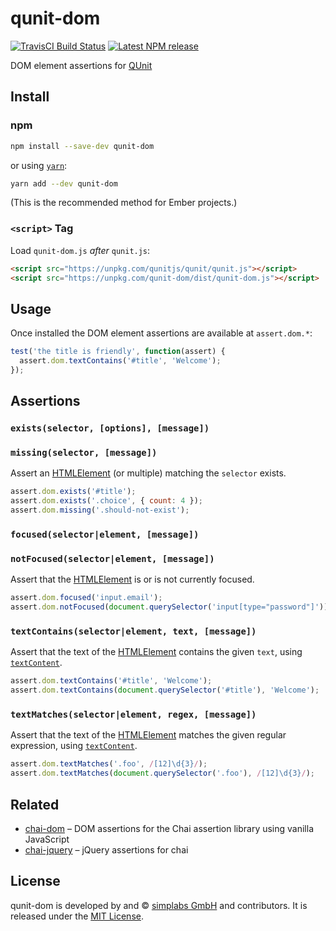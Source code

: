 qunit-dom
==============================================================================

[![TravisCI Build Status][travis-badge]][travis-badge-url]
[![Latest NPM release][npm-badge]][npm-badge-url]

[npm-badge]: https://img.shields.io/npm/v/qunit-dom.svg
[npm-badge-url]: https://www.npmjs.com/package/qunit-dom
[travis-badge]: https://img.shields.io/travis/simplabs/qunit-dom/master.svg
[travis-badge-url]: https://travis-ci.org/simplabs/qunit-dom

DOM element assertions for [QUnit](https://qunitjs.com/)

Install
------------------------------------------------------------------------------

### npm

```bash
npm install --save-dev qunit-dom
```

or using [`yarn`](https://yarnpkg.com/):

```bash
yarn add --dev qunit-dom
```

(This is the recommended method for Ember projects.)

### `<script>` Tag

Load `qunit-dom.js` *after* `qunit.js`:

```html
<script src="https://unpkg.com/qunitjs/qunit/qunit.js"></script>
<script src="https://unpkg.com/qunit-dom/dist/qunit-dom.js"></script>
```


Usage
------------------------------------------------------------------------------

Once installed the DOM element assertions are available at `assert.dom.*`:

```js
test('the title is friendly', function(assert) {
  assert.dom.textContains('#title', 'Welcome');
});
```


Assertions
------------------------------------------------------------------------------

### `exists(selector, [options], [message])`
### `missing(selector, [message])`

Assert an [HTMLElement][] (or multiple) matching the `selector` exists.

```js
assert.dom.exists('#title');
assert.dom.exists('.choice', { count: 4 });
assert.dom.missing('.should-not-exist');
```


### `focused(selector|element, [message])`
### `notFocused(selector|element, [message])`

Assert that the [HTMLElement][] is or is not currently focused.

```js
assert.dom.focused('input.email');
assert.dom.notFocused(document.querySelector('input[type="password"]'));
```


### `textContains(selector|element, text, [message])`

Assert that the text of the [HTMLElement][] contains the given `text`, using
[`textContent`](https://developer.mozilla.org/en-US/docs/Web/API/Node/textContent).

```js
assert.dom.textContains('#title', 'Welcome');
assert.dom.textContains(document.querySelector('#title'), 'Welcome');
```


### `textMatches(selector|element, regex, [message])`

Assert that the text of the [HTMLElement][] matches the given regular expression, using
[`textContent`](https://developer.mozilla.org/en-US/docs/Web/API/Node/textContent).

```js
assert.dom.textMatches('.foo', /[12]\d{3}/);
assert.dom.textMatches(document.querySelector('.foo'), /[12]\d{3}/);
```


[HTMLElement]: https://developer.mozilla.org/en-US/docs/Web/API/HTMLElement
[NodeList]: https://developer.mozilla.org/en-US/docs/Web/API/NodeList


Related
------------------------------------------------------------------------------

- [chai-dom](https://github.com/nathanboktae/chai-dom) – DOM assertions for
  the Chai assertion library using vanilla JavaScript
- [chai-jquery](https://github.com/chaijs/chai-jquery) – jQuery assertions
  for chai


License
------------------------------------------------------------------------------

qunit-dom is developed by and &copy;
[simplabs GmbH](http://simplabs.com) and contributors. It is released under the
[MIT License](https://github.com/simplabs/qunit-dom/blob/master/LICENSE.md).

